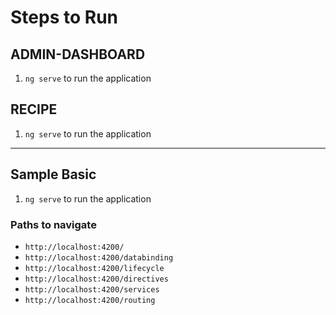 # Steps to Run

## ADMIN-DASHBOARD

1. `ng serve` to run the application

## RECIPE

1. `ng serve` to run the application

---
## Sample Basic

1. `ng serve` to run the application

### Paths to navigate

- `http://localhost:4200/`
- `http://localhost:4200/databinding`
- `http://localhost:4200/lifecycle`
- `http://localhost:4200/directives`
- `http://localhost:4200/services`
- `http://localhost:4200/routing`

